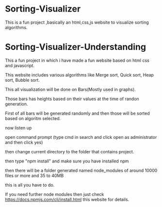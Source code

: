 # Sorting-Visualizer

This is a fun project ,basically an html,css,js website to visualize sorting algorithms.

# Sorting-Visualizer-Understanding 

This a fun project in which i have made a fun website based on html css and javascript.

This website includes various algorithms like
Merge sort,
Quick sort,
Heap sort,
Bubble sort.

This all visualization will be done on Bars(Mostly used in graphs).

Those bars has heights based on their values at the time of randon generation.

First of all bars will be generated randomly and then those will be sorted based on algoritm selected.



now listen up 

open command prompt (type cmd in search and click open as administrator and then click yes)

then change current directory to the folder that contains project.

then type "npm install" and make sure you have installed npm

then there will be a folder generated named node_modules of around 10000 files or more and 35 to 40MB

this is all you have to do.

If you need further node modules then just check https://docs.npmjs.com/cli/install.html  this website for details.
